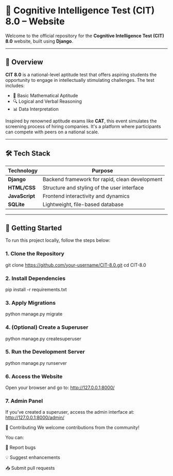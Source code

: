 # 🧠 Cognitive Intelligence Test (CIT) 8.0 – Website

Welcome to the official repository for the **Cognitive Intelligence Test (CIT) 8.0** website, built using **Django**.

---

## 📘 Overview

**CIT 8.0** is a national-level aptitude test that offers aspiring students the opportunity to engage in intellectually stimulating challenges. The test includes:

- 🧮 Basic Mathematical Aptitude  
- 🔍 Logical and Verbal Reasoning  
- 📊 Data Interpretation  

Inspired by renowned aptitude exams like **CAT**, this event simulates the screening process of hiring companies. It's a platform where participants can compete with peers on a national scale.

---

## 🛠️ Tech Stack

| Technology     | Purpose                                        |
|----------------|------------------------------------------------|
| **Django**     | Backend framework for rapid, clean development |
| **HTML/CSS**   | Structure and styling of the user interface    |
| **JavaScript** | Frontend interactivity and dynamics            |
| **SQLite**     | Lightweight, file-based database               |

---

## 🚀 Getting Started

To run this project locally, follow the steps below:

### 1. Clone the Repository
git clone https://github.com/your-username/CIT-8.0.git
cd CIT-8.0

### 2. Install Dependencies
pip install -r requirements.txt

### 3. Apply Migrations
python manage.py migrate

### 4. (Optional) Create a Superuser
python manage.py createsuperuser

### 5. Run the Development Server
python manage.py runserver

### 6. Access the Website
Open your browser and go to:
http://127.0.0.1:8000/

### 7. Admin Panel
If you’ve created a superuser, access the admin interface at:
http://127.0.0.1:8000/admin/

🤝 Contributing
We welcome contributions from the community!

You can:

📌 Report bugs

💡 Suggest enhancements

📥 Submit pull requests







